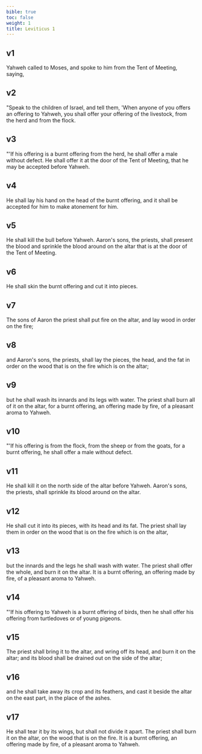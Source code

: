 ```yaml
---
bible: true
toc: false
weight: 1
title: Leviticus 1
---
```




## v1 
Yahweh called to Moses, and spoke to him from the Tent of Meeting, saying, 

## v2 
"Speak to the children of Israel, and tell them, 'When anyone of you offers an offering to Yahweh, you shall offer your offering of the livestock, from the herd and from the flock. 

## v3 
"'If his offering is a burnt offering from the herd, he shall offer a male without defect. He shall offer it at the door of the Tent of Meeting, that he may be accepted before Yahweh. 

## v4 
He shall lay his hand on the head of the burnt offering, and it shall be accepted for him to make atonement for him. 

## v5 
He shall kill the bull before Yahweh. Aaron's sons, the priests, shall present the blood and sprinkle the blood around on the altar that is at the door of the Tent of Meeting. 

## v6 
He shall skin the burnt offering and cut it into pieces. 

## v7 
The sons of Aaron the priest shall put fire on the altar, and lay wood in order on the fire; 

## v8 
and Aaron's sons, the priests, shall lay the pieces, the head, and the fat in order on the wood that is on the fire which is on the altar; 

## v9 
but he shall wash its innards and its legs with water. The priest shall burn all of it on the altar, for a burnt offering, an offering made by fire, of a pleasant aroma to Yahweh. 

## v10 
"'If his offering is from the flock, from the sheep or from the goats, for a burnt offering, he shall offer a male without defect. 

## v11 
He shall kill it on the north side of the altar before Yahweh. Aaron's sons, the priests, shall sprinkle its blood around on the altar. 

## v12 
He shall cut it into its pieces, with its head and its fat. The priest shall lay them in order on the wood that is on the fire which is on the altar, 

## v13 
but the innards and the legs he shall wash with water. The priest shall offer the whole, and burn it on the altar. It is a burnt offering, an offering made by fire, of a pleasant aroma to Yahweh. 

## v14 
"'If his offering to Yahweh is a burnt offering of birds, then he shall offer his offering from turtledoves or of young pigeons. 

## v15 
The priest shall bring it to the altar, and wring off its head, and burn it on the altar; and its blood shall be drained out on the side of the altar; 

## v16 
and he shall take away its crop and its feathers, and cast it beside the altar on the east part, in the place of the ashes. 

## v17 
He shall tear it by its wings, but shall not divide it apart. The priest shall burn it on the altar, on the wood that is on the fire. It is a burnt offering, an offering made by fire, of a pleasant aroma to Yahweh.

